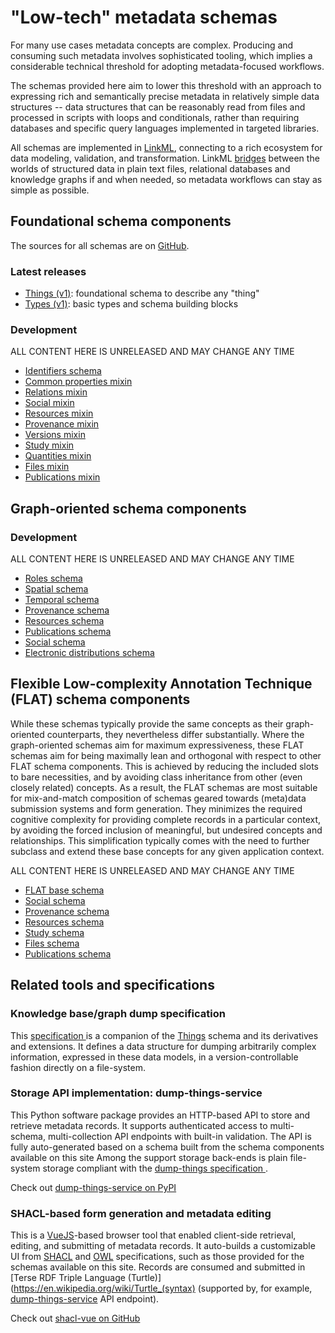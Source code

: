 
# "Low-tech" metadata schemas

For many use cases metadata concepts are complex. Producing and consuming
such metadata involves sophisticated tooling, which implies a considerable
technical threshold for adopting metadata-focused workflows.

The schemas provided here aim to lower this threshold with an approach to
expressing rich and semantically precise metadata in relatively simple data
structures -- data structures that can be reasonably read from files and
processed in scripts with loops and conditionals, rather than requiring databases
and specific query languages implemented in targeted libraries.

All schemas are implemented in [LinkML](https://linkml.io), connecting to a
rich ecosystem for data modeling, validation, and transformation. LinkML
[bridges](https://linkml.io/linkml/intro/overview.html#a-bridge-between-frameworks)
between the worlds of structured data in plain text files, relational
databases and knowledge graphs if and when needed, so metadata workflows can
stay as simple as possible.

## Foundational schema components

The sources for all schemas are on [GitHub](https://github.com/psychoinformatics-de/datalad-concepts).

### Latest releases

- [Things (v1)](s/things/v1/index.md): foundational schema to describe any "thing"
- [Types (v1)](s/types/v1/index.md): basic types and schema building blocks

### Development

ALL CONTENT HERE IS UNRELEASED AND MAY CHANGE ANY TIME

- [Identifiers schema](s/identifiers/unreleased/index.md)
- [Common properties mixin](s/common-mixin/unreleased/index.md)
- [Relations mixin](s/relations-mixin/unreleased/index.md)
- [Social mixin](s/social-mixin/unreleased/index.md)
- [Resources mixin](s/resources-mixin/unreleased/index.md)
- [Provenance mixin](s/prov-mixin/unreleased/index.md)
- [Versions mixin](s/versions-mixin/unreleased/index.md)
- [Study mixin](s/study-mixin/unreleased/index.md)
- [Quantities mixin](s/quantities-mixin/unreleased/index.md)
- [Files mixin](s/files-mixin/unreleased/index.md)
- [Publications mixin](s/publications-mixin/unreleased/index.md)

## Graph-oriented schema components

### Development

ALL CONTENT HERE IS UNRELEASED AND MAY CHANGE ANY TIME

- [Roles schema](s/roles/unreleased/index.md)
- [Spatial schema](s/spatial/unreleased/index.md)
- [Temporal schema](s/itemporal/unreleased/index.md)
- [Provenance schema](s/prov/unreleased/index.md)
- [Resources schema](s/resources/unreleased/index.md)
- [Publications schema](s/publications/unreleased/index.md)
- [Social schema](s/social/unreleased/index.md)
- [Electronic distributions schema](s/edistributions/unreleased/index.md)

## Flexible Low-complexity Annotation Technique (FLAT) schema components

While these schemas typically provide the same concepts as their graph-oriented counterparts, they nevertheless differ substantially.
Where the graph-oriented schemas aim for maximum expressiveness, these FLAT schemas aim for being maximally lean and orthogonal with respect to other FLAT schema components.
This is achieved by reducing the included slots to bare necessities, and by avoiding class inheritance from other (even closely related) concepts.
As a result, the FLAT schemas are most suitable for mix-and-match composition of schemas geared towards (meta)data submission systems and form generation.
They minimizes the required cognitive complexity for providing complete records in a particular context, by avoiding the forced inclusion of meaningful, but undesired concepts and relationships.
This simplification typically comes with the need to further subclass and extend these base concepts for any given application context.

ALL CONTENT HERE IS UNRELEASED AND MAY CHANGE ANY TIME

- [FLAT base schema](s/flat/unreleased/index.md)
- [Social schema](s/flat-social/unreleased/index.md)
- [Provenance schema](s/flat-prov/unreleased/index.md)
- [Resources schema](s/flat-resources/unreleased/index.md)
- [Study schema](s/flat-study/unreleased/index.md)
- [Files schema](s/flat-files/unreleased/index.md)
- [Publications schema](s/flat-publications/unreleased/index.md)

## Related tools and specifications

### Knowledge base/graph dump specification

This [specification ](/dump-things-storage) is a companion of the [Things](s/things) schema and its derivatives and extensions.
It defines a data structure for dumping arbitrarily complex information, expressed in these data models, in a version-controllable fashion directly on a file-system.

### Storage API implementation: dump-things-service

This Python software package provides an HTTP-based API to store and retrieve metadata records.
It supports authenticated access to multi-schema, multi-collection API endpoints with built-in validation.
The API is fully auto-generated based on a schema built from the schema components available on this site
Among the support storage back-ends is plain file-system storage compliant with the [dump-things specification ](/dump-things-storage).

Check out [dump-things-service on PyPI](https://pypi.org/project/dump-things-service)

### SHACL-based form generation and metadata editing

This is a [VueJS](https://vuejs.org)-based browser tool that enabled client-side retrieval, editing, and submitting of metadata records.
It auto-builds a customizable UI from [SHACL](https://www.w3.org/TR/shacl) and [OWL](https://www.w3.org/TR/owl-ref) specifications, such as those provided for the schemas available on this site. Records are consumed and submitted in [Terse RDF Triple Language (Turtle)](https://en.wikipedia.org/wiki/Turtle_(syntax) (supported by, for example, [dump-things-service](https://pypi.org/project/dump-things-service) API endpoint).

Check out [shacl-vue on GitHub](https://psychoinformatics-de.github.io/shacl-vue/docs)
